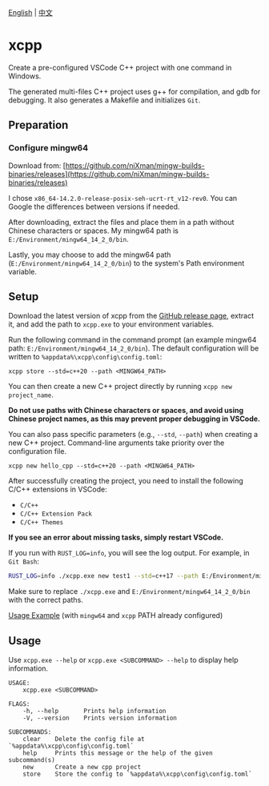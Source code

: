 [English](README.md) | [中文](README-zh.md)

# xcpp

Create a pre-configured VSCode C++ project with one command in Windows.

The generated multi-files C++ project uses g++ for compilation, and gdb for debugging. It also generates a Makefile and initializes `Git`.

## Preparation

### Configure mingw64

Download from: [https://github.com/niXman/mingw-builds-binaries/releases](https://github.com/niXman/mingw-builds-binaries/releases)

I chose `x86_64-14.2.0-release-posix-seh-ucrt-rt_v12-rev0`. You can Google the differences between versions if needed.

After downloading, extract the files and place them in a path without Chinese characters or spaces. My mingw64 path is `E:/Environment/mingw64_14_2_0/bin`.

Lastly, you may choose to add the mingw64 path (`E:/Environment/mingw64_14_2_0/bin`) to the system's Path environment variable.

## Setup

Download the latest version of xcpp from the [GitHub release page](https://github.com/iXanadu13/xcpp/releases/latest), extract it, and add the path to `xcpp.exe` to your environment variables.

Run the following command in the command prompt (an example mingw64 path: `E:/Environment/mingw64_14_2_0/bin`). The default configuration will be written to `%appdata%\xcpp\config\config.toml`:

```
xcpp store --std=c++20 --path <MINGW64_PATH>
```

You can then create a new C++ project directly by running `xcpp new project_name`.

**Do not use paths with Chinese characters or spaces, and avoid using Chinese project names, as this may prevent proper debugging in VSCode.**

You can also pass specific parameters (e.g., `--std`, `--path`) when creating a new C++ project. Command-line arguments take priority over the configuration file.

```
xcpp new hello_cpp --std=c++20 --path <MINGW64_PATH>
```

After successfully creating the project, you need to install the following C/C++ extensions in VSCode:
- `C/C++`
- `C/C++ Extension Pack`
- `C/C++ Themes`

**If you see an error about missing tasks, simply restart VSCode.**

If you run with `RUST_LOG=info`, you will see the log output. For example, in `Git Bash`:

```bash
RUST_LOG=info ./xcpp.exe new test1 --std=c++17 --path E:/Environment/mingw64_14_2_0/bin
```

Make sure to replace `./xcpp.exe` and `E:/Environment/mingw64_14_2_0/bin` with the correct paths.

[Usage Example](example.gif) (with `mingw64` and `xcpp` PATH already configured)

## Usage

Use `xcpp.exe --help` or `xcpp.exe <SUBCOMMAND> --help` to display help information.

```
USAGE:
    xcpp.exe <SUBCOMMAND>

FLAGS:
    -h, --help       Prints help information
    -V, --version    Prints version information

SUBCOMMANDS:
    clear    Delete the config file at `%appdata%\xcpp\config\config.toml`
    help     Prints this message or the help of the given subcommand(s)
    new      Create a new cpp project
    store    Store the config to `%appdata%\xcpp\config\config.toml`
```
